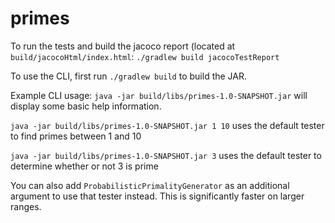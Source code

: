 # primes

To run the tests and build the jacoco report (located at `build/jacocoHtml/index.html`:
`./gradlew build jacocoTestReport`

To use the CLI, first run `./gradlew build` to build the JAR.

Example CLI usage:
`java -jar build/libs/primes-1.0-SNAPSHOT.jar` will display some basic help information.

`java -jar build/libs/primes-1.0-SNAPSHOT.jar 1 10` uses the default tester to find primes between 1 and 10

`java -jar build/libs/primes-1.0-SNAPSHOT.jar 3` uses the default tester to determine whether or not 3 is prime

You can also add `ProbabilisticPrimalityGenerator` as an additional argument to use that tester instead. This is significantly faster on larger ranges.
